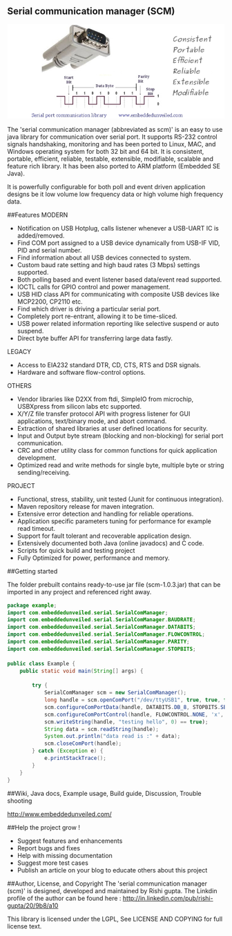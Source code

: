 Serial communication manager (SCM)
-----------------------------------

![scm](images/scm.jpg "scm")

The 'serial communication manager (abbreviated as scm)' is an easy to use java library for communication over serial port. It supports RS-232 control signals handshaking, monitoring and has been ported to Linux, MAC, and Windows operating system for both 32 bit and 64 bit. It is consistent, portable, efficient, reliable, testable, extensible, modifiable, scalable and feature rich library. It has been also ported to ARM platform (Embedded SE Java).

It is powerfully configurable for both poll and event driven application designs be it low volume low frequency data or high volume high frequency data.

##Features
MODERN
- Notification on USB Hotplug, calls listener whenever a USB-UART IC is added/removed.
- Find COM port assigned to a USB device dynamically from USB-IF VID, PID and serial number.
- Find information about all USB devices connected to system.
- Custom baud rate setting and high baud rates (3 Mbps) settings supported.
- Both polling based and event listener based data/event read supported.
- IOCTL calls for GPIO control and power management.
- USB HID class API for communicating with composite USB devices like MCP2200, CP2110 etc.
- Find which driver is driving a particular serial port.
- Completely port re-entrant, allowing it to be time-sliced.
- USB power related information reporting like selective suspend or auto suspend.
- Direct byte buffer API for transferring large data fastly.

LEGACY
- Access to EIA232 standard DTR, CD, CTS, RTS and DSR signals.
- Hardware and software flow-control options.

OTHERS
- Vendor libraries like D2XX from ftdi, SimpleIO from microchip, USBXpress from silicon labs etc supported.
- X/Y/Z file transfer protocol API with progress listener for GUI applications, text/binary mode, and abort command.
- Extraction of shared libraries at user defined locations for security.
- Input and Output byte stream (blocking and non-blocking) for serial port communication.
- CRC and other utility class for common functions for quick application development.
- Optimized read and write methods for single byte, multiple byte or string sending/receiving.

PROJECT
- Functional, stress, stability, unit tested (Junit for continuous integration).
- Maven repository release for maven integration.
- Extensive error detection and handling for reliable operations.
- Application specific parameters tuning for performance for example read timeout.
- Support for fault tolerant and recoverable application design.
- Extensively documented both Java (online javadocs) and C code.
- Scripts for quick build and testing project
- Fully Optimized for power, performance and memory.

##Getting started

The folder prebuilt contains ready-to-use jar file (scm-1.0.3.jar) that can be imported in any project and referenced right away.

```java
package example;
import com.embeddedunveiled.serial.SerialComManager;
import com.embeddedunveiled.serial.SerialComManager.BAUDRATE;
import com.embeddedunveiled.serial.SerialComManager.DATABITS;
import com.embeddedunveiled.serial.SerialComManager.FLOWCONTROL;
import com.embeddedunveiled.serial.SerialComManager.PARITY;
import com.embeddedunveiled.serial.SerialComManager.STOPBITS;

public class Example {
	public static void main(String[] args) {
	
		try {
			SerialComManager scm = new SerialComManager();
			long handle = scm.openComPort("/dev/ttyUSB1", true, true, false);
			scm.configureComPortData(handle, DATABITS.DB_8, STOPBITS.SB_1, PARITY.P_NONE, BAUDRATE.B115200, 0);
			scm.configureComPortControl(handle, FLOWCONTROL.NONE, 'x', 'x', false, false);
			scm.writeString(handle, "testing hello", 0) == true);
			String data = scm.readString(handle);
			System.out.println("data read is :" + data);
			scm.closeComPort(handle);
		} catch (Exception e) {
			e.printStackTrace();
		}
	}
}
```

##Wiki, Java docs, Example usage, Build guide, Discussion, Trouble shooting

http://www.embeddedunveiled.com/

##Help the project grow !

- Suggest features and enhancements
- Report bugs and fixes
- Help with missing documentation
- Suggest more test cases
- Publish an article on your blog to educate others about this project

##Author, License, and Copyright
The 'serial communication manager (scm)' is designed, developed and maintained by Rishi gupta. The Linkdin profile of the author can be found here : http://in.linkedin.com/pub/rishi-gupta/20/9b8/a10

This library is licensed under the LGPL, See LICENSE AND COPYING for full license text.

